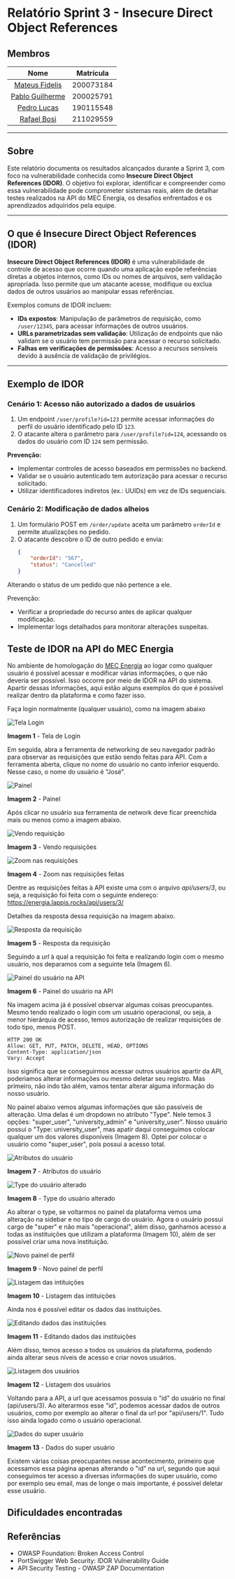 # Relatório Sprint 3 - Insecure Direct Object References

## Membros

| Nome | Matrícula |
| :--: | :-------: |
| [Mateus Fidelis](https://github.com/MatsFidelis) | 200073184 |
| [Pablo Guilherme](https://github.com/PabloGJBS) | 200025791 |
| [Pedro Lucas](https://github.com/AlefMemTav)     | 190115548 |
| [Rafael Bosi](https://github.com/strangeunit28) | 211029559 |

---

## Sobre 

Este relatório documenta os resultados alcançados durante a Sprint 3, com foco na vulnerabilidade conhecida como **Insecure Direct Object References (IDOR)**. O objetivo foi explorar, identificar e compreender como essa vulnerabilidade pode comprometer sistemas reais, além de detalhar testes realizados na API do MEC Energia, os desafios enfrentados e os aprendizados adquiridos pela equipe.

---

## O que é Insecure Direct Object References (IDOR)

**Insecure Direct Object References (IDOR)** é uma vulnerabilidade de controle de acesso que ocorre quando uma aplicação expõe referências diretas a objetos internos, como IDs ou nomes de arquivos, sem validação apropriada. Isso permite que um atacante acesse, modifique ou exclua dados de outros usuários ao manipular essas referências.

Exemplos comuns de IDOR incluem:

- **IDs expostos**: Manipulação de parâmetros de requisição, como `/user/12345`, para acessar informações de outros usuários.
- **URLs parametrizadas sem validação**: Utilização de endpoints que não validam se o usuário tem permissão para acessar o recurso solicitado.
- **Falhas em verificações de permissões**: Acesso a recursos sensíveis devido à ausência de validação de privilégios.

---

## Exemplo de IDOR

### Cenário 1: Acesso não autorizado a dados de usuários

1. Um endpoint `/user/profile?id=123` permite acessar informações do perfil do usuário identificado pelo ID `123`.
2. O atacante altera o parâmetro para `/user/profile?id=124`, acessando os dados do usuário com ID `124` sem permissão.

**Prevenção:**
- Implementar controles de acesso baseados em permissões no backend.
- Validar se o usuário autenticado tem autorização para acessar o recurso solicitado.
- Utilizar identificadores indiretos (ex.: UUIDs) em vez de IDs sequenciais.

### Cenário 2: Modificação de dados alheios

1. Um formulário POST em `/order/update` aceita um parâmetro `orderId` e permite atualizações no pedido.
2. O atacante descobre o ID de outro pedido e envia: 
   ```json
   {
       "orderId": "567",
       "status": "Cancelled"
   }

Alterando o status de um pedido que não pertence a ele.

Prevenção:

- Verificar a propriedade do recurso antes de aplicar qualquer modificação.
- Implementar logs detalhados para monitorar alterações suspeitas.


## Teste de IDOR na API do MEC Energia

No ambiente de homologação do [MEC Energia](https://energia.lappis.rocks/) ao logar como qualquer usuário é possível acessar e modificar várias informações, o que não deveria ser possível. Isso occorre por meio de IDOR na API do sistema. Apartir dessas informações, aqui estão alguns exemplos do que é possível realizar dentro da plataforma e como fazer isso.

Faça login normalmente (qualquer usuário), como na imagem abaixo

![Tela Login](../imagens/telaLogin.png)

**Imagem 1** - Tela de Login


Em seguida, abra a ferramenta de networking de seu navegador padrão para observar as requisições que estão sendo feitas para API. Com a ferramenta aberta, clique no nome do usuário no canto inferior esquerdo. Nesse caso, o nome do usuário é "José".

![Painel](../imagens/painel.png)

**Imagem 2** - Painel

Após clicar no usuário sua ferramenta de network deve ficar preenchida mais ou menos como a imagem abaixo.

![Vendo requisição](../imagens/rede.png)

**Imagem 3** - Vendo requisições

![Zoom nas requisições](../imagens/requisicoes.png)


**Imagem 4** - Zoom nas requisições feitas

Dentre as requisições feitas à API existe uma com o arquivo _*api/users/3*_, ou seja, a requisição foi feita com o seguinte endereço: https://energia.lappis.rocks/api/users/3/

Detalhes da resposta dessa requisição na imagem abaixo.

![Resposta da requisição](../imagens/detalhesRequisição.png)

**Imagem 5** - Resposta da requisição

Seguindo a _*url*_ à qual a requisição foi feita e realizando login com o mesmo usuário, nos deparamos com a seguinte tela (Imagem 6).

![Painel do usuário na API](../imagens/apiUsuario.png)

**Imagem 6** - Painel do usuário na API

Na imagem acima já é possível observar algumas coisas preocupantes. Mesmo tendo realizado o login com um usuário operacional, ou seja, a menor hierárquia de acesso, temos autorização de realizar requisições de todo tipo, menos POST.

```
HTTP 200 OK
Allow: GET, PUT, PATCH, DELETE, HEAD, OPTIONS
Content-Type: application/json
Vary: Accept
```

Isso significa que se conseguirmos acessar outros usuários apartir da API, poderiamos alterar informações ou mesmo deletar seu registro. Mas primeiro, não indo tão além, vamos tentar alterar alguma informação do nosso usuário.

No painel abaixo vemos algumas informações que são passíveis de alteração. Uma delas é um dropdown no atributo "Type". Nele temos 3 opções: "super_user", "university_admin" e "university_user". Nosso usuário possui o "Type: university_user", mas apatir daqui conseguimos colocar qualquer um dos valores disponíveis (Imagem 8). Optei por colocar o usuário como "super_user", pois possui a acesso total.

![Atributos do usuário](../imagens/antesAlterandoType.png)

**Imagem 7** - Atributos do usuário

![Type do usuário alterado](../imagens/depoisAlterandoType.png)

**Imagem 8** - Type do usuário alterado


Ao alterar o type, se voltarmos no painel da plataforma vemos uma alteração na sidebar e no tipo de cargo do usuário. Agora o usuário possui cargo de "super" e não mais "operacional", além disso, ganhamos acesso a todas as instituições que utilizam a plataforma (Imagem 10), além de ser possível criar uma nova instituição.

![Novo painel de perfil](../imagens/superAdmin.png)

**Imagem 9** - Novo painel de perfil

![Listagem das intituições](../imagens/instituicoes.png)

**Imagem 10** - Listagem das intituições

Ainda nos é possível editar os dados das instituições.

![Editando dados das instituições](../imagens/editandoInstituicao.png)

**Imagem 11** - Editando dados das instituições

Além disso, temos acesso a todos os usuários da plataforma, podendo ainda alterar seus níveis de acesso e criar novos usuários.

![Listagem dos usuários](../imagens/usuarios.png)

**Imagem 12** - Listagem dos usuários

Voltando para a API, a url que acessamos possuia o "id" do usuário no final (api/users/3). Ao alterarmos esse "id", podemos acessar dados de outros usuários, como por exemplo ao alterar o final da url por "api/users/1". Tudo isso ainda logado como o usuário operacional.

![Dados do super usuário](../imagens/apiSuper.png)

**Imagem 13** - Dados do super usuário

Existem várias coisas preocupantes nesse acontecimento, primeiro que acessamos essa página apenas alterando o "id" na url, segundo que aqui conseguimos ter acesso a diversas informações do super usuário, como por exemplo seu email, mas de longe o mais importante, é possível deletar esse usuário.



## Dificuldades encontradas


## Referências

- OWASP Foundation: Broken Access Control
- PortSwigger Web Security: IDOR Vulnerability Guide
- API Security Testing - OWASP ZAP Documentation
